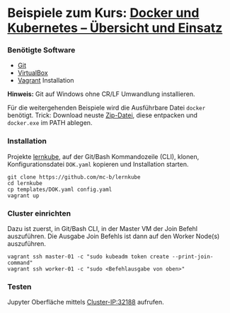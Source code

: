 # Beispiele zum Kurs: [Docker und Kubernetes – Übersicht und Einsatz ](https://www.digicomp.ch/trends/docker-trainings/docker-und-kubernetes-uebersicht-und-einsatz)

### Benötigte Software

* [Git](https://git-scm.com/)
* [VirtualBox](https://www.virtualbox.org/)
* [Vagrant](https://www.vagrantup.com/) Installation 

**Hinweis:** Git auf Windows ohne CR/LF Umwandlung installieren.

Für die weitergehenden Beispiele wird die Ausführbare Datei `docker` benötigt. Trick: Download neuste [Zip-Datei](https://download.docker.com/win/static/stable/x86_64/), diese entpacken und `docker.exe` im PATH ablegen.  

### Installation

Projekte [lernkube](https://github.com/mc-b/lernkube), auf der Git/Bash Kommandozeile (CLI), klonen, Konfigurationsdatei `DOK.yaml` kopieren und Installation starten. 

	git clone https://github.com/mc-b/lernkube
	cd lernkube
	cp templates/DOK.yaml config.yaml
	vagrant up

### Cluster einrichten

Dazu ist zuerst, in Git/Bash CLI, in der Master VM der Join Befehl auszuführen. Die Ausgabe Join Befehls ist dann auf den Worker Node(s) auszuführen.

	vagrant ssh master-01 -c "sudo kubeadm token create --print-join-command"
	vagrant ssh worker-01 -c "sudo <Befehlausgabe von oben>"
	
### Testen

Jupyter Oberfläche mittels [Cluster-IP:32188](http://localhost:32188) aufrufen.


	